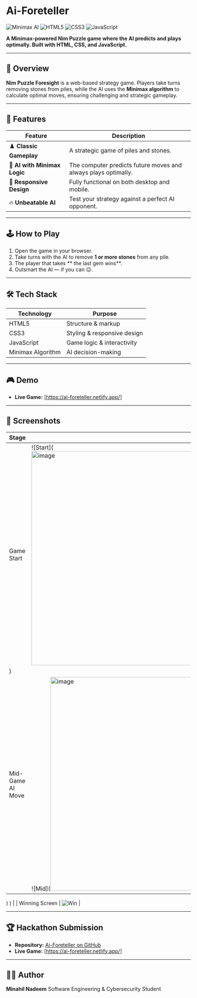# **Ai-Foreteller**

![Minimax AI](https://img.shields.io/badge/AI-Minimax-blue) ![HTML5](https://img.shields.io/badge/HTML5-orange) ![CSS3](https://img.shields.io/badge/CSS3-blueviolet) ![JavaScript](https://img.shields.io/badge/JavaScript-yellow)

**A Minimax-powered Nim Puzzle game where the AI predicts and plays optimally. Built with HTML, CSS, and JavaScript.**

---

## **📖 Overview**

**Nim Puzzle Foresight** is a web-based strategy game. Players take turns removing stones from piles, while the AI uses the **Minimax algorithm** to calculate optimal moves, ensuring challenging and strategic gameplay.

---

## **🚀 Features**

| Feature                      | Description                                                    |
| ---------------------------- | -------------------------------------------------------------- |
| ♟️ **Classic Gameplay**      | A strategic game of piles and stones.                          |
| 🧠 **AI with Minimax Logic** | The computer predicts future moves and always plays optimally. |
| 📱 **Responsive Design**     | Fully functional on both desktop and mobile.                   |
| 🔥 **Unbeatable AI**         | Test your strategy against a perfect AI opponent.              |

---

## **🕹️ How to Play**

1. Open the game in your browser.
2. Take turns with the AI to remove **1 or more stones** from any pile.
3. The player that takes ** the last gem wins**.
4. Outsmart the AI — if you can 😉.

---

## **🛠️ Tech Stack**

| Technology        | Purpose                     |
| ----------------- | --------------------------- |
| HTML5             | Structure & markup          |
| CSS3              | Styling & responsive design |
| JavaScript        | Game logic & interactivity  |
| Minimax Algorithm | AI decision-making          |

---

## **🎮 Demo**

* **Live Game:** \[https://ai-foreteller.netlify.app/]

---

## **📸 Screenshots**

| Stage            | Screenshot              |
| ---------------- | ----------------------- |
| Game Start       | ![Start](<img width="1319" height="584" alt="image" src="https://github.com/user-attachments/assets/e4e584b4-0e93-4dda-95c0-0957361d6451" />
) |
| Mid-Game AI Move | ![Mid](<img width="1219" height="583" alt="image" src="https://github.com/user-attachments/assets/2529b816-db2c-4fce-b4ab-80224084780e" />
)
)   |
| Winning Screen   | ![Win](<img width="1276" height="577" alt="image" src="https://github.com/user-attachments/assets/662a47f2-67b4-4642-890e-22b572192e45" />
)   |


---

## **🏆 Hackathon Submission**

* **Repository:** [Ai-Foreteller on GitHub](https://github.com/meneske16/Ai-foreteller)
* **Live Game:** \[https://ai-foreteller.netlify.app/]

---

## **👩‍💻 Author**

**Minahil Nadeem**
Software Engineering & Cybersecurity Student



